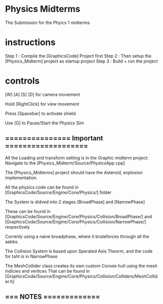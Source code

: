 # Physics Midterms
 The Submission for the Phyics 1 midterms


 # instructions 

Step 1 : Compile the [GraphicsCode] Project first
Step 2 : Then setup the [Physics_Midterm] project as startup project
Step 3 : Build + run the project


# controls

[W] [A] [S] [D] for camera movement

Hold [RightClick] for view movement

Press [Spacebar] to activate shield

Use [G] to Pause/Start the Physics Sim


## =============== Important ===================

All the Loading and transform setting is in the Graphic midterm project: Navigate to the [Physics_Midterm/Source/PhysicsApp.cpp]


The [Physics_Midterms] project should have the Asteroid, explosion implementation.




All the physics code can be found in [GraphicsCode/Source/Engine/Core/Physics/] folder

The System is didved into 2 stages [BroadPhase] and [NarrowPhase]

These can be found in [GraphicsCode/Source/Engine/Core/Physics/Collision/BroadPhase/] and
[GraphicsCode/Source/Engine/Core/Physics/Collision/NarrowPhase/] respectively

Currenly using a naive broadphase, where it bruteforces through all the aabbs.

The Collision System is based upon Sperated Axis Theorm, and the code for taht is in NarrowPhase


The MeshCollider class creates  its own custom Convex hull using the mesh indicies and vertices
That can be found in [GraphicsCode/Source/Engine/Core/Physics/Collision/Colliders/MeshCollider.h]



## === NOTES =============


